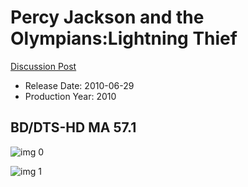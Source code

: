 # Percy Jackson and the Olympians:Lightning Thief

[Discussion Post](https://www.avsforum.com/threads/bass-eq-for-filtered-movies.2995212/post-58316998)

* Release Date: 2010-06-29
* Production Year: 2010

## BD/DTS-HD MA 57.1

![img 0](https://i.imgur.com/ufzxuuB.jpg)

![img 1](https://i.imgur.com/YXQHtka.jpg)

